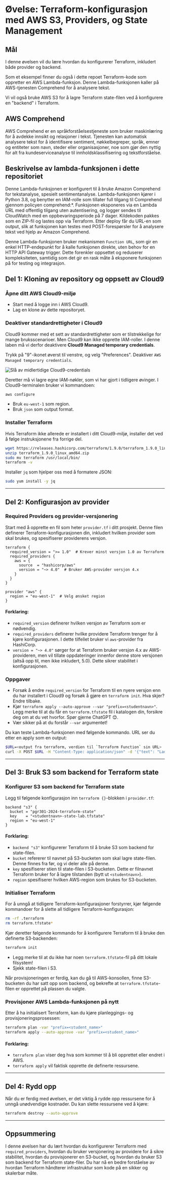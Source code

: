 # Øvelse: Terraform-konfigurasjon med AWS S3, Providers, og State Management

## Mål

I denne øvelsen vil du lære hvordan du konfigurerer Terraform, inkludert både provider og backend. 

Som et eksempel finner du også i dette repoet Terraform-kode som oppretter en AWS Lambda-funksjon. Denne Lambda-funksjonen kaller på AWS-tjenesten Comprehend for å analysere tekst. 

Vi vil også bruke AWS S3 for å lagre Terraform state-filen ved å konfigurere en "backend" i Terraform.

## AWS Comprehend

AWS Comprehend er en språkforståelsestjeneste som bruker maskinlæring for å avdekke innsikt og relasjoner i tekst. Tjenesten kan automatisk analysere tekst for å identifisere sentiment, nøkkelbegreper, språk, emner og entiteter som navn, steder eller organisasjoner, noe som gjør den nyttig for alt fra kundeserviceanalyse til innholdsklassifisering og tekstforståelse.


## Beskrivelse av lambda-funksjonen i dette repositoriet 

Denne Lambda-funksjonen er konfigurert til å bruke Amazon Comprehend for tekstanalyse, spesielt sentimentanalyse. Lambda-funksjonen kjører i Python 3.8, og benytter en IAM-rolle som tillater full tilgang til Comprehend gjennom policyen comprehend:*. Funksjonen eksponeres via en Lambda URL med offentlig tilgang uten autentisering, og logger sendes til CloudWatch med en oppbevaringsperiode på 7 dager. Kildekoden pakkes som en ZIP-fil og lastes opp via Terraform. Etter deploy får du URL-en som output, slik at funksjonen kan testes med POST-forespørsler for å analysere tekst ved hjelp av Amazon Comprehend.

Denne Lambda-funksjonen bruker mekanismen `Function URL`, som gir en enkel HTTP-endepunkt for å kalle funksjonen direkte, uten behov for en HTTP API Gateway trigger. Dette forenkler oppsettet og reduserer kompleksiteten, samtidig som det gir en rask måte å eksponere funksjonen på for testing og integrasjon.

## Del 1: Kloning av repository og oppsett av Cloud9

### Åpne ditt AWS Cloud9-miljø

- Start med å logge inn i AWS Cloud9.
- Lag en klone av dette repositoryet.

### Deaktiver standardrettigheter i Cloud9

Cloud9 kommer med et sett av standardrettigheter som er tilstrekkelige for mange bruksscenarioer. Men Cloud9 kan ikke opprette IAM-roller. I denne laben må vi derfor deaktivere **Cloud9 Managed temporary credentials**.

Trykk på "9"-ikonet øverst til venstre, og velg "Preferences". Deaktiver `AWS Managed temporary credentials`.

![Slå av midlertidige Cloud9-credentials](./img/disable_credentials.png)

Deretter må vi lagre egne IAM-nøkler, som vi har gjort i tidligere øvinger. I Cloud9-terminalen bruker vi kommandoen:

```bash
aws configure
```

- Bruk `eu-west-1` som region.
- Bruk `json` som output format.

### Installer Terraform

Hvis Terraform ikke allerede er installert i ditt Cloud9-miljø, installer det ved å følge instruksjonene fra forrige del.

```bash
wget https://releases.hashicorp.com/terraform/1.9.0/terraform_1.9.0_linux_amd64.zip
unzip terraform_1.9.0_linux_amd64.zip
sudo mv terraform /usr/local/bin/
terraform -v
```

Installer `jq` som hjelper oss med å formatere JSON:

```bash
sudo yum install -y jq
```

---

## Del 2: Konfigurasjon av provider

### Required Providers og provider-versjonering

Start med å opprette en fil som heter `provider.tf` i ditt prosjekt. Denne filen definerer Terraform-konfigurasjonen din, inkludert hvilken provider som skal brukes, og spesifiserer providerens versjon.

```hcl
terraform {
  required_version = ">= 1.0"  # Krever minst versjon 1.0 av Terraform
  required_providers {
    aws = {
      source  = "hashicorp/aws"
      version = "~> 4.0"  # Bruker AWS-provider versjon 4.x
    }
  }
}

provider "aws" {
  region = "eu-west-1"  # Velg ønsket region
}
```

#### Forklaring:

- `required_version` definerer hvilken versjon av Terraform som er nødvendig.
- `required_providers` definerer hvilke providere Terraform trenger for å kjøre konfigurasjonen. I dette tilfellet bruker vi `aws`-provider fra HashiCorp.
- `version = "~> 4.0"` sørger for at Terraform bruker versjon 4.x av AWS-provideren, men vil tillate oppdateringer innenfor denne store versjonen (altså opp til, men ikke inkludert, 5.0). Dette sikrer stabilitet i konfigurasjonen.

### Oppgaver

- Forsøk å endre `required_version` for Terraform til en nyere versjon enn du har installert i Cloud9 og forsøk å gjøre en `terraform init`. Hva skjer? Endre tilbake.
- Kjør `terraform apply --auto-approve --var "prefix=<studentnavn>"`. Legg merke til at du får en `terraform.tfstate` fil i katalogen din, forsikre deg om at du vet hvorfor. Spør gjerne ChatGPT 😊.
- Vær sikker på at du forstår `--var` argumentet!

Du kan teste Lambda-funksjonen med følgende kommando. URL ser du etter en apply som en output:

```bash
$URL=<output fra terraform, verdien til `Terraform Function` sin URL>
curl -X POST $URL -H "Content-Type: application/json" -d '{"text": "Ladies and gentlemen, brace yourselves for the most groundbreaking cinematic experience in the history of humankind—*Sharknado*! This film is not just a movie; it is a transcendent work of art that redefines the very essence of filmmaking."}' | jq
```

---

## Del 3: Bruk S3 som backend for Terraform state

### Konfigurer S3 som backend for Terraform state

Legg til følgende konfigurasjon inn `terraform {}`-blokken i `provider.tf`:

```hcl
backend "s3" {
  bucket = "pgr301-2024-terraform-state"
  key    = "<studentnavn>-state-lab.tfstate"
  region = "eu-west-1"
}
```

#### Forklaring:

- `backend "s3"` konfigurerer Terraform til å bruke S3 som backend for state-filen.
- `bucket` refererer til navnet på S3-bucketen som skal lagre state-filen. Denne finnes fra før, og vi deler alle på denne.
- `key` spesifiserer stien til state-filen i S3-bucketen. Dette er filnavnet Terraform bruker for å lagre tilstanden (bytt ut `<studentnavn>`).
- `region` spesifiserer hvilken AWS-region som brukes for S3-bucketen.

### Initialiser Terraform

For å unngå at tidligere Terraform-konfigurasjoner forstyrrer, kjør følgende kommandoer for å slette all tidligere Terraform-konfigurasjon:

```bash
rm -rf .terraform 
rm terraform.tfstate*
```

Kjør deretter følgende kommando for å konfigurere Terraform til å bruke den definerte S3-backenden:

```bash
terraform init
```

- Legg merke til at du ikke har noen `terraform.tfstate`-fil på ditt lokale filsystem!
- Sjekk state-filen i S3.

Når provisjoneringen er ferdig, kan du gå til AWS-konsollen, finne S3-bucketen du har satt opp som backend, og bekrefte at `terraform.tfstate`-filen er opprettet på plassen du valgte.

### Provisjoner AWS Lambda-funksjonen på nytt

Etter å ha initialisert Terraform, kan du kjøre planleggings- og provisjoneringsprosessen:

```bash
terraform plan -var "prefix=<student_name>"
terraform apply --auto-approve -var "prefix=<student_name>"
```

#### Forklaring:

- `terraform plan` viser deg hva som kommer til å bli opprettet eller endret i AWS.
- `terraform apply` vil faktisk opprette de definerte ressursene.

---

## Del 4: Rydd opp

Når du er ferdig med øvelsen, er det viktig å rydde opp ressursene for å unngå unødvendige kostnader. Du kan slette ressursene ved å kjøre:

```bash
terraform destroy --auto-approve
```

---

## Oppsummering

I denne øvelsen har du lært hvordan du konfigurerer Terraform med `required_providers`, hvordan du bruker versjonering av providere for å sikre stabilitet, hvordan du provisjonerer en S3-bucket, og hvordan du bruker S3 som backend for Terraform state-filer. Du har nå en bedre forståelse av hvordan Terraform håndterer infrastruktur som kode på en sikker og skalerbar måte.
